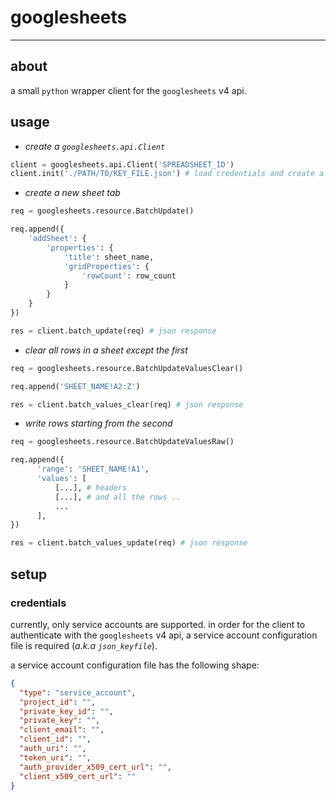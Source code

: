 # googlesheets

* * *

## about

a small `python` wrapper client for the `googlesheets` v4 api.

## usage

  - _create a `googlesheets.api.Client`_
  ```python
  client = googlesheets.api.Client('SPREADSHEET_ID')
  client.init('./PATH/TO/KEY_FILE.json') # load credentials and create a service object
  ```
  - _create a new sheet tab_
  ```python
  req = googlesheets.resource.BatchUpdate()

  req.append({
      'addSheet': {
          'properties': {
              'title': sheet_name,
              'gridProperties': {
                  'rowCount': row_count
              }
          }
      }
  })

  res = client.batch_update(req) # json response
  ```
  - _clear all rows in a sheet except the first_
  ```python
  req = googlesheets.resource.BatchUpdateValuesClear()

  req.append('SHEET_NAME!A2:Z')

  res = client.batch_values_clear(req) # json response
  ```
  - _write rows starting from the second_
  ```python
  req = googlesheets.resource.BatchUpdateValuesRaw()

  req.append({
        'range': 'SHEET_NAME!A1',
        'values': [
            [...], # headers
            [...], # and all the rows ..
            ...
        ],
  })

  res = client.batch_values_update(req) # json response
  ```

## setup

### credentials

currently, only service accounts are supported. in order for the client to authenticate with the `googlesheets` v4 api, a service
account configuration file is required (_a.k.a `json_keyfile`_).

a service account configuration file has the following shape:

```json
{
  "type": "service_account",
  "project_id": "",
  "private_key_id": "",
  "private_key": "",
  "client_email": "",
  "client_id": "",
  "auth_uri": "",
  "token_uri": "",
  "auth_provider_x509_cert_url": "",
  "client_x509_cert_url": ""
}
```
